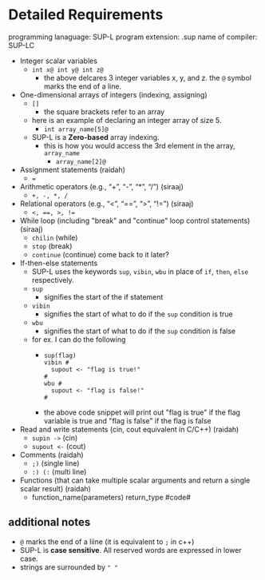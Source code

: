 # Detailed Requirements
programming lanaguage: SUP-L
program extension: .sup
name of compiler: SUP-LC

<!-- have code examples -->
- Integer scalar variables
  - `int x@ int y@ int z@`
    - the above delcares 3 integer variables x, y, and z. the `@` symbol marks the end of a line.
- One-dimensional arrays of integers (indexing, assigning)
  - `[]`
    - the square brackets refer to an array
  - here is an example of declaring an integer array of size 5.
    - `int array_name[5]@`
  - SUP-L is a **Zero-based** array indexing.
    - this is how you would access the 3rd element in the array, `array_name`
      - `array_name[2]@`
- Assignment statements (raidah)
  - `=`
- Arithmetic operators (e.g., “+”, “-”, “*”, “/”) (siraaj)
  - `+, -, *, /`
- Relational operators (e.g., “<”, “==”, “>”, “!=”) (siraaj)
  - `<, ==, >, !=`
- While loop (including "break" and "continue" loop control statements) (siraaj)
  - `chilin` (while)
  - `stop` (break)
  - `continue` (continue) come back to it later?
- If-then-else statements
  - SUP-L uses the keywords `sup`, `vibin`, `wbu` in place of `if`, `then`, `else` respectively.
  - `sup`
    - signifies the start of the if statement
  - `vibin`
    - signifies the start of what to do if the `sup` condition is true
  - `wbu`
    - signifies the start of what to do if the `sup` condition is false 
  - for ex. I can do the following
      - ```
        sup(flag)
        vibin #
          supout <- "flag is true!"
        #
        wbu #
          supout <- "flag is false!"
        #
        ```
      - the above code snippet will print out "flag is true" if the flag variable is true and "flag is false" if the flag is false
- Read and write statements (cin, cout equivalent in C/C++) (raidah)
  - `supin ->` (cin)
  - `supout <-` (cout)
- Comments (raidah)
  - `;)` (single line)
  - `:) (:` (multi line)
- Functions (that can take multiple scalar arguments and return a single scalar result) (raidah)
  - function_name(parameters) return_type #code#

## additional notes
- `@` marks the end of a liine (it is equivalent to `;` in c++)
- SUP-L is **case sensitive**. All reserved words are expressed in lower case.
- strings are surrounded by `" "`